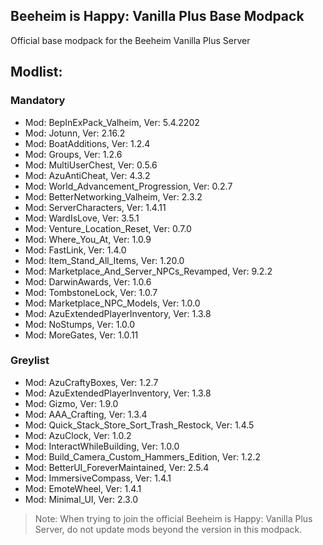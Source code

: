 ## Beeheim is Happy: Vanilla Plus Base Modpack

Official base modpack for the Beeheim Vanilla Plus Server

## Modlist:

### Mandatory

 - Mod: BepInExPack_Valheim, Ver: 5.4.2202
 - Mod: Jotunn, Ver: 2.16.2
 - Mod: BoatAdditions, Ver: 1.2.4
 - Mod: Groups, Ver: 1.2.6
 - Mod: MultiUserChest, Ver: 0.5.6
 - Mod: AzuAntiCheat, Ver: 4.3.2
 - Mod: World_Advancement_Progression, Ver: 0.2.7
 - Mod: BetterNetworking_Valheim, Ver: 2.3.2
 - Mod: ServerCharacters, Ver: 1.4.11
 - Mod: WardIsLove, Ver: 3.5.1
 - Mod: Venture_Location_Reset, Ver: 0.7.0
 - Mod: Where_You_At, Ver: 1.0.9
 - Mod: FastLink, Ver: 1.4.0
 - Mod: Item_Stand_All_Items, Ver: 1.20.0
 - Mod: Marketplace_And_Server_NPCs_Revamped, Ver: 9.2.2
 - Mod: DarwinAwards, Ver: 1.0.6
 - Mod: TombstoneLock, Ver: 1.0.7
 - Mod: Marketplace_NPC_Models, Ver: 1.0.0
 - Mod: AzuExtendedPlayerInventory, Ver: 1.3.8
 - Mod: NoStumps, Ver: 1.0.0
 - Mod: MoreGates, Ver: 1.0.11

### Greylist

 - Mod: AzuCraftyBoxes, Ver: 1.2.7
 - Mod: AzuExtendedPlayerInventory, Ver: 1.3.8
 - Mod: Gizmo, Ver: 1.9.0
 - Mod: AAA_Crafting, Ver: 1.3.4
 - Mod: Quick_Stack_Store_Sort_Trash_Restock, Ver: 1.4.5
 - Mod: AzuClock, Ver: 1.0.2
 - Mod: InteractWhileBuilding, Ver: 1.0.0
 - Mod: Build_Camera_Custom_Hammers_Edition, Ver: 1.2.2
 - Mod: BetterUI_ForeverMaintained, Ver: 2.5.4
 - Mod: ImmersiveCompass, Ver: 1.4.1
 - Mod: EmoteWheel, Ver: 1.4.1
 - Mod: Minimal_UI, Ver: 2.3.0

> Note:
> When trying to join the official Beeheim is Happy: Vanilla Plus Server, do not update mods beyond the version in this modpack.
